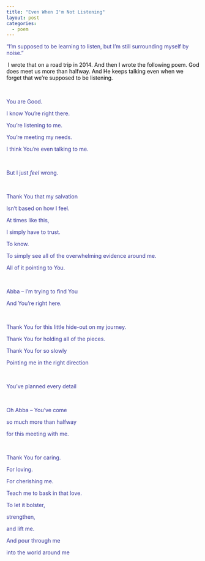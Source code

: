 ```yaml
---
title: "Even When I'm Not Listening"
layout: post
categories:
  - poem
---
```

<p><span style="color: #333399;">&ldquo;I&rsquo;m supposed to be learning to listen, but I&rsquo;m still surrounding myself by noise.&rdquo;</span></p>
<p><span style="color: #333399;">&nbsp;<span style="color: #000000;">I wrote that on a road trip in 2014. And then I wrote the following poem. God does meet us more than halfway. And He keeps talking even when we forget that we&rsquo;re supposed to be listening.</span></span></p>
<p>&nbsp;</p>
<p><span style="color: #333399;">You are Good.</span></p>
<p><span style="color: #333399;">I know You&rsquo;re right there.</span></p>
<p><span style="color: #333399;">You&rsquo;re listening to me.</span></p>
<p><span style="color: #333399;">You&rsquo;re meeting my needs.</span></p>
<p><span style="color: #333399;">I think You&rsquo;re even talking to me.</span></p>
<p><span style="color: #333399;">&nbsp;</span></p>
<p><span style="color: #333399;">But I just <em>feel </em>wrong.</span></p>
<p><span style="color: #333399;">&nbsp;</span></p>
<p><span style="color: #333399;">Thank You that my salvation</span></p>
<p><span style="color: #333399;">Isn&rsquo;t based on how I feel.</span></p>
<p><span style="color: #333399;">At times like this,</span></p>
<p><span style="color: #333399;">I simply have to trust.</span></p>
<p><span style="color: #333399;">To know.</span></p>
<p><span style="color: #333399;">To simply see all of the overwhelming evidence around me.</span></p>
<p><span style="color: #333399;">All of it pointing to You.</span></p>
<p><span style="color: #333399;">&nbsp;</span></p>
<p><span style="color: #333399;">Abba &ndash; I&rsquo;m trying to find You</span></p>
<p><span style="color: #333399;">And You&rsquo;re right here.</span></p>
<p><span style="color: #333399;">&nbsp;</span></p>
<p><span style="color: #333399;">Thank You for this little hide-out on my journey.</span></p>
<p><span style="color: #333399;">Thank You for holding all of the pieces.</span></p>
<p><span style="color: #333399;">Thank You for so slowly</span></p>
<p><span style="color: #333399;">Pointing me in the right direction</span></p>
<p><span style="color: #333399;">&nbsp;</span></p>
<p><span style="color: #333399;">You&rsquo;ve planned every detail</span></p>
<p><span style="color: #333399;">&nbsp;</span></p>
<p><span style="color: #333399;">Oh Abba &ndash; You&rsquo;ve come</span></p>
<p><span style="color: #333399;">so much more than halfway</span></p>
<p><span style="color: #333399;">for this meeting with me.</span></p>
<p><span style="color: #333399;">&nbsp;</span></p>
<p><span style="color: #333399;">Thank You for caring.</span></p>
<p><span style="color: #333399;">For loving.</span></p>
<p><span style="color: #333399;">For cherishing me.</span></p>
<p><span style="color: #333399;">Teach me to bask in that love.</span></p>
<p><span style="color: #333399;">To let it bolster,</span></p>
<p><span style="color: #333399;">strengthen,</span></p>
<p><span style="color: #333399;">and lift me.</span></p>
<p><span style="color: #333399;">And pour through me</span></p>
<p><span style="color: #333399;">into the world around me</span></p>
